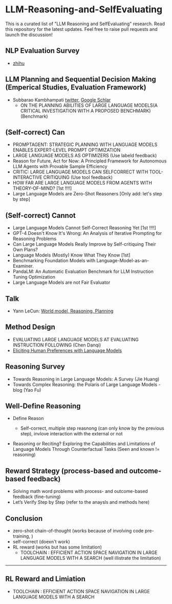 # LLM-Reasoning-and-SelfEvaluating
This is a curated list of "LLM Reasoning and SelfEvaluating" research. Read this repository for the latest updates. Feel free to raise pull requests and launch the discussion!

## NLP Evaluation Survey
- [zhihu](https://zhuanlan.zhihu.com/p/644373658)


## LLM Planning and Sequential Decision Making (Emperical Studies, Evaluation Framework)
- Subbarao Kambhampati [twitter](https://twitter.com/rao2z/status/1716257588768346328), [Google Schlar](https://scholar.google.com/citations?view_op=list_works&hl=en&hl=en&user=yl3L07sAAAAJ&sortby=pubdate&citft=1&email_for_op=yushengsu.thu%40gmail.com)
  - ON THE PLANNING ABILITIES OF LARGE LANGUAGE MODELS(A CRITICAL INVESTIGATION WITH A PROPOSED BENCHMARK) (Benchmark)

## (Self-correct) Can 
- PROMPTAGENT: STRATEGIC PLANNING WITH LANGUAGE MODELS ENABLES EXPERT-LEVEL PROMPT OPTIMIZATION
- LARGE LANGUAGE MODELS AS OPTIMIZERS (Use labeld feedback)
- Reason for Future, Act for Now: A Principled Framework for Autonomous LLM Agents with Provable Sample Efficiency
- CRITIC: LARGE LANGUAGE MODELS CAN SELFCORRECT WITH TOOL-INTERACTIVE CRITIQUING (Use tool feedback)
- HOW FAR ARE LARGE LANGUAGE MODELS FROM AGENTS WITH THEORY-OF-MIND? [1st !!!!]
- Large Language Models are Zero-Shot Reasoners [Only add: let's step by step]

## (Self-correct) Cannot 
- Large Language Models Cannot Self-Correct Reasoning Yet [1st !!!!] 
- GPT-4 Doesn't Know It's Wrong: An Analysis of Iterative Prompting for Reasoning Problems
- Can Large Language Models Really Improve by Self-critiquing Their Own Plans?
- Language Models (Mostly) Know What They Know [1st]
- Benchmarking Foundation Models with Language-Model-as-an-Examiner.
- PandaLM: An Automatic Evaluation Benchmark for LLM Instruction Tuning Optimization
- Large Language Models are not Fair Evaluator

## Talk
- Yann LeCun: [World model, Reasoning, Planning](https://blog.csdn.net/xixiaoyaoww/article/details/129828453)


## Method Design
- EVALUATING LARGE LANGUAGE MODELS AT EVALUATING INSTRUCTION FOLLOWING (Chen Danqi)
- [Eliciting Human Preferences with Language Models](https://arxiv.org/abs/2310.11589)


## Reasoning Survey
- Towards Reasoning in Large Language Models: A Survey (Jie Huang)
- Towards Complex Reasoning: the Polaris of Large Language Models - blog (Yao Fu) 

## Well-Define Reasoning
- Define Reason
  - Self-correct, multiple step reasnong (can only know by the previous step), invlove interaction with the external or not
    
- Reasoning or Reciting? Exploring the Capabilities and Limitations of Language Models Through Counterfactual Tasks (Seen and known != reasoning)

## Reward Strategy (process-based and outcome-based feedback)
- Solving math word problems with process- and outcome-based feedback (fine-tuning)
- Let’s Verify Step by Step (refer to the anaysls and methods here)

## Conclusion
- zero-shot chain-of-thought (works because of involving code pre-training, )
- self-correct (doexn't work)
- RL reward (works but has some limitation)
    - TOOLCHAIN : EFFICIENT ACTION SPACE NAVIGATION IN LARGE LANGUAGE MODELS WITH A SEARCH (well illistrate the limitation)

-----------------------------------

## RL Reward and Limiation

- TOOLCHAIN : EFFICIENT ACTION SPACE NAVIGATION IN LARGE LANGUAGE MODELS WITH A SEARCH


